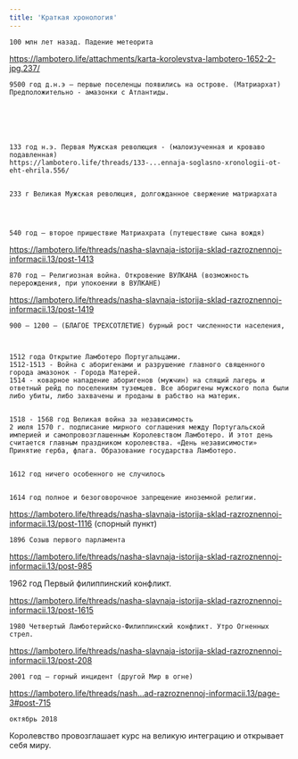 ```yaml
---
title: 'Краткая хронология'
---
```


    100 млн лет назад. Падение метеорита

https://lambotero.life/attachments/karta-korolevstva-lambotero-1652-2-jpg.237/



    9500 год д.н.э – первые поселенцы появились на острове. (Матриархат) Предположительно - амазонки с Атлантиды.






    133 год н.э. Первая Мужская революция - (малоизученная и кроваво подавленная)
    https://lambotero.life/threads/133-...ennaja-soglasno-xronologii-ot-eht-ehrila.556/


    233 г Великая Мужская революция, долгожданное свержение матриархата




    540 год – второе пришествие Матриахрата (путешествие сына вождя)

https://lambotero.life/threads/nasha-slavnaja-istorija-sklad-razroznennoj-informacii.13/post-1413



    870 год – Религиозная война. Откровение ВУЛКАНА (возможность перерождения, при упокоении в ВУЛКАНЕ)

https://lambotero.life/threads/nasha-slavnaja-istorija-sklad-razroznennoj-informacii.13/post-1419



    900 – 1200 – (БЛАГОЕ ТРЕХСОТЛЕТИЕ) бурный рост численности населения,



    1512 года Открытие Ламботеро Португальцами.
    1512-1513 - Война с аборигенами и разрушение главного священного города амазонок - Города Матерей.
    1514 - коварное нападение аборигенов (мужчин) на спящий лагерь и ответный рейд по поселениям туземцев. Все аборигены мужского пола были либо убиты, либо захвачены и проданы в рабство на материк.


    1518 - 1568 год Великая война за независимость
    2 июля 1570 г. подписание мирного соглашения между Португальской империей и самопровозглашенным Королевством Ламботеро. И этот день считается главным праздником королевства. «День независимости» Принятие герба, флага. Образование государства Ламботеро.


    1612 год ничего особенного не случилось


    1614 год полное и безоговорочное запрещение иноземной религии.

https://lambotero.life/threads/nasha-slavnaja-istorija-sklad-razroznennoj-informacii.13/post-1116
(спорный пункт)



    1896 Созыв первого парламента

https://lambotero.life/threads/nasha-slavnaja-istorija-sklad-razroznennoj-informacii.13/post-985




1962 год
Первый филиппинский конфликт.

https://lambotero.life/threads/nasha-slavnaja-istorija-sklad-razroznennoj-informacii.13/post-1615






    1980 Четвертый Ламботерийско-Филиппинский конфликт. Утро Огненных стрел.

https://lambotero.life/threads/nasha-slavnaja-istorija-sklad-razroznennoj-informacii.13/post-208



    2001 год – горный инцидент (другой Мир в огне)

https://lambotero.life/threads/nash...ad-razroznennoj-informacii.13/page-3#post-715


    октябрь 2018

Королевство провозглашает курс на великую интеграцию и открывает себя миру.